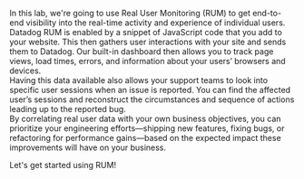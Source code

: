 In this lab, we're going to use Real User Monitoring (RUM) to get end-to-end visibility into the real-time activity and experience of individual users.  
Datadog RUM is enabled by a snippet of JavaScript code that you add to your website. This then gathers user interactions with your site and sends them to Datadog.  Our built-in dashboard then allows you to track page views, load times, errors, and information about your users’ browsers and devices.  
Having this data available also allows your support teams to look into specific user sessions when an issue is reported. You can find the affected user’s sessions and reconstruct the circumstances and sequence of actions leading up to the reported bug.  
By correlating real user data with your own business objectives, you can prioritize your engineering efforts—shipping new features, fixing bugs, or refactoring for performance gains—based on the expected impact these improvements will have on your business.

Let's get started using RUM!